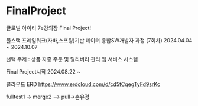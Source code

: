 # FinalProject

글로벌 아이티 7e강의장 Final Project!

풀스택 프레임워크(자바,스프링)기반 데이터 융합SW개발자 과정 (7회차)
2024.04.04 ~ 2024.10.07

선택 주제 : 상품 자종 주문 및 딜리버리 관리 웹 서비스 시스템

Final Project시작
2024.08.22 ~

클라우드 ERD
https://www.erdcloud.com/d/cd5tCqegTyFd9srKc

fulltest1
-> merge2 --> pull->손유정
